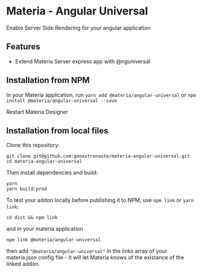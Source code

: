 # Materia - Angular Universal

Enable Server Side Rendering for your angular application

## Features

- Extend Materia Server express app with @nguniversal

## Installation from NPM

In your Materia application, run `yarn add @materia/angular-universal` or `npm install @materia/angular-universal --save`

Restart Materia Designer

## Installation from local files

Clone this repository:

```
git clone git@github.com:geoastronaute/materia-angular-universal.git
cd materia-angular-universal
```

Then install dependencies and build:

```
yarn
yarn build:prod
```

To test your addon locally before publishing it to NPM, use `npm link` or `yarn link`:

```
cd dist && npm link
```

and in your materia application

```
npm link @materia/angular-universal
```

then add `"@materia/angular-universal"` in the links array of your materia.json config file - it will let Materia knows of the existance of the linked addon.

